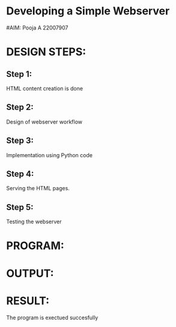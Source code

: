# Developing a Simple Webserver

#AIM:
Pooja A 22007907


# DESIGN STEPS:

## Step 1:

HTML content creation is done

## Step 2:

Design of webserver workflow

## Step 3:

Implementation using Python code

## Step 4:

Serving the HTML pages.

## Step 5:

Testing the webserver 

# PROGRAM:

# OUTPUT:

# RESULT:

The program is exectued succesfully
